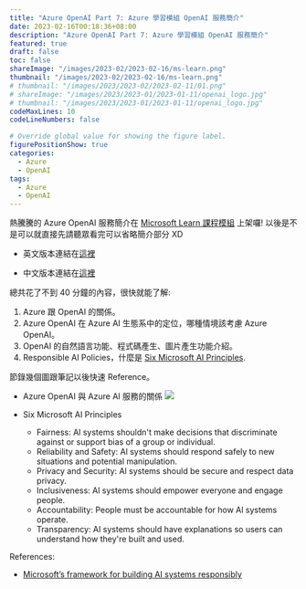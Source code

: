 ```yaml
---
title: "Azure OpenAI Part 7: Azure 學習模組 OpenAI 服務簡介"
date: 2023-02-16T00:18:36+08:00
description: "Azure OpenAI Part 7: Azure 學習模組 OpenAI 服務簡介"
featured: true
draft: false
toc: false
shareImage: "/images/2023-02/2023-02-16/ms-learn.png"
thumbnail: "/images/2023-02/2023-02-16/ms-learn.png"
# thumbnail: "/images/2023/2023-02/2023-02-11/01.png"
# shareImage: "/images/2023/2023-01/2023-01-11/openai_logo.jpg"
# thumbnail: "/images/2023/2023-01/2023-01-11/openai_logo.jpg"
codeMaxLines: 10
codeLineNumbers: false

# Override global value for showing the figure label.
figurePositionShow: true
categories:
  - Azure
  - OpenAI
tags:
  - Azure
  - OpenAI
---
```


熱騰騰的 Azure OpenAI 服務簡介在 [Microsoft Learn 課程模組](https://learn.microsoft.com/en-us/training/) 上架囉! 以後是不是可以就直接先請聽眾看完可以省略簡介部分 XD

- 英文版本連結在[這裡](https://learn.microsoft.com/en-us/training/modules/explore-azure-openai/)

- 中文版本連結在[這裡](https://learn.microsoft.com/zh-tw/training/modules/explore-azure-openai/)

<!--more-->

總共花了不到 40 分鐘的內容，很快就能了解: 
1) Azure 跟 OpenAI 的關係。
2) Azure OpenAI 在 Azure AI 生態系中的定位，哪種情境該考慮 Azure OpenAI。
3) OpenAI 的自然語言功能、程式碼產生、圖片產生功能介紹。
4) Responsible AI Policies，什麼是 [Six Microsoft AI Principles](https://learn.microsoft.com/en-us/azure/machine-learning/concept-responsible-ai). 

節錄幾個圖跟筆記以後快速 Reference。

- Azure OpenAI 與 Azure AI 服務的關係
  ![](/images/2023-02/2023-02-16/microsoft-ai-portfolio-graphic.png)

- Six Microsoft AI Principles
  - Fairness: Al systems shouldn't make decisions that discriminate against or support bias of a group or individual.
  - Reliability and Safety: Al systems should respond safely to new situations and potential manipulation.
  - Privacy and Security: Al systems should be secure and respect data privacy.
  - Inclusiveness: Al systems should empower everyone and engage people.
  - Accountability: People must be accountable for how Al systems operate.
  - Transparency: AI systems should have explanations so users can understand how they're built and used.


References:
- [Microsoft’s framework for building AI systems responsibly](https://blogs.microsoft.com/on-the-issues/2022/06/21/microsofts-framework-for-building-ai-systems-responsibly/)
